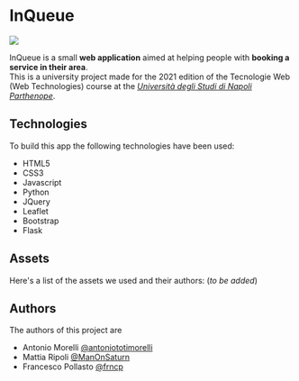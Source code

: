 # InQueue
![](https://img.shields.io/badge/license-Apache%202-blue)

InQueue is a small **web application** aimed at helping people with **booking a service in their area**.  
This is a university project made for the 2021 edition of the Tecnologie Web (Web Technologies) course at the [*Università degli Studi di Napoli Parthenope*](https://github.com/uniparthenope).

## Technologies
To build this app the following technologies have been used:
- HTML5
- CSS3
- Javascript
- Python
- JQuery
- Leaflet
- Bootstrap
- Flask

## Assets
Here's a list of the assets we used and their authors:
(*to be added*)

## Authors
The authors of this project are
- Antonio Morelli [@antoniototimorelli](https://github.com/antoniototimorelli)
- Mattia Ripoli [@ManOnSaturn](https://github.com/ManOnSaturn)
- Francesco Pollasto [@frncp](https://github.com/frncp)
